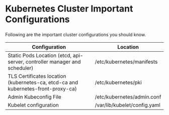 # Kubernetes Cluster Important Configurations

### &#x20;<a href="#kubernetes-cluster-important-configurations" id="kubernetes-cluster-important-configurations"></a>

Following are the important cluster configurations you should know.

| Configuration                                                                    | Location                     |
| -------------------------------------------------------------------------------- | ---------------------------- |
| Static Pods Location (etcd, api-server, controller manager and scheduler)        | /etc/kubernetes/manifests    |
| TLS Certificates location (kubernetes-ca, etcd-ca and kubernetes-front-proxy-ca) | /etc/kubernetes/pki          |
| Admin Kubeconfig File                                                            | /etc/kubernetes/admin.conf   |
| Kubelet configuration                                                            | /var/lib/kubelet/config.yaml |
